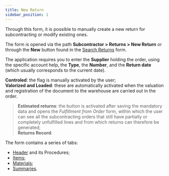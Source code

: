 ```yaml
---
title: New Return 
sidebar_position: 1
---
```


Through this form, it is possible to manually create a new return for subcontracting or modify existing ones.

The form is opened via the path **Subcontractor > Returns > New Return** or through the **New** button found in the [Search Returns](/docs/subcontractor/subcontractor-returns/search-returns) form.

The application requires you to enter the **Supplier** holding the order, using the specific account help, the **Type**, the **Number**, and the **Return date** (which usually corresponds to the current date).

**Controled**: the flag is manually activated by the user;  
**Valorized and Loaded**: these are automatically activated when the valuation and registration of the document to the warehouse are carried out in the order.

> **Estimated returns**: the button is activated after saving the mandatory data and opens the *Fulfillment from Order* form, within which the user can see all the subcontracting orders that still have partially or completely unfulfilled lines and from which returns can therefore be generated;  
> **Returns Record**:

The form contains a series of tabs:

- [Header](/docs/subcontractor/subcontractor-orders/insert-subcontractor-orders/header) and its Procedures;  
- [Items](/docs/subcontractor/subcontractor-orders/insert-subcontractor-orders/items);   
- [Materials](/docs/subcontractor/subcontractor-orders/insert-subcontractor-orders/materials);  
- [Summaries](/docs/subcontractor/subcontractor-orders/insert-subcontractor-orders/summary).